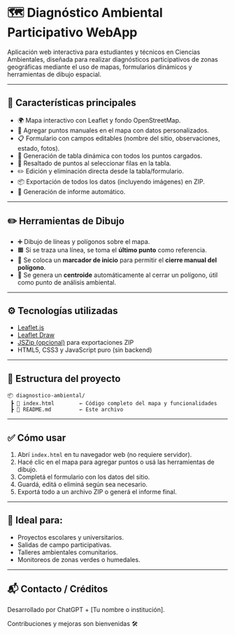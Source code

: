 # 🗺️ Diagnóstico Ambiental Participativo WebApp

Aplicación web interactiva para estudiantes y técnicos en Ciencias Ambientales, diseñada para realizar diagnósticos participativos de zonas geográficas mediante el uso de mapas, formularios dinámicos y herramientas de dibujo espacial.

---

## 🚀 Características principales

- 🌍 Mapa interactivo con Leaflet y fondo OpenStreetMap.
- 📌 Agregar puntos manuales en el mapa con datos personalizados.
- 📋 Formulario con campos editables (nombre del sitio, observaciones, estado, fotos).
- 🧾 Generación de tabla dinámica con todos los puntos cargados.
- 🎯 Resaltado de puntos al seleccionar filas en la tabla.
- ✏️ Edición y eliminación directa desde la tabla/formulario.
- 📦 Exportación de todos los datos (incluyendo imágenes) en ZIP.
- 📝 Generación de informe automático.

---

## ✏️ Herramientas de Dibujo

- ➕ Dibujo de líneas y polígonos sobre el mapa.
- 🟧 Si se traza una línea, se toma el **último punto** como referencia.
- 🔵 Se coloca un **marcador de inicio** para permitir el **cierre manual del polígono**.
- 📍 Se genera un **centroide** automáticamente al cerrar un polígono, útil como punto de análisis ambiental.

---

## ⚙️ Tecnologías utilizadas

- [Leaflet.js](https://leafletjs.com/)
- [Leaflet Draw](https://github.com/Leaflet/Leaflet.draw)
- [JSZip (opcional)](https://stuk.github.io/jszip/) para exportaciones ZIP
- HTML5, CSS3 y JavaScript puro (sin backend)

---

## 📁 Estructura del proyecto

```
📦 diagnostico-ambiental/
 ┣ 📄 index.html        ← Código completo del mapa y funcionalidades
 ┣ 📄 README.md         ← Este archivo
```

---

## ✅ Cómo usar

1. Abrí `index.html` en tu navegador web (no requiere servidor).
2. Hacé clic en el mapa para agregar puntos o usá las herramientas de dibujo.
3. Completá el formulario con los datos del sitio.
4. Guardá, editá o eliminá según sea necesario.
5. Exportá todo a un archivo ZIP o generá el informe final.

---

## 🧪 Ideal para:

- Proyectos escolares y universitarios.
- Salidas de campo participativas.
- Talleres ambientales comunitarios.
- Monitoreos de zonas verdes o humedales.

---

## 📬 Contacto / Créditos

Desarrollado por ChatGPT + [Tu nombre o institución].

Contribuciones y mejoras son bienvenidas 🛠️
